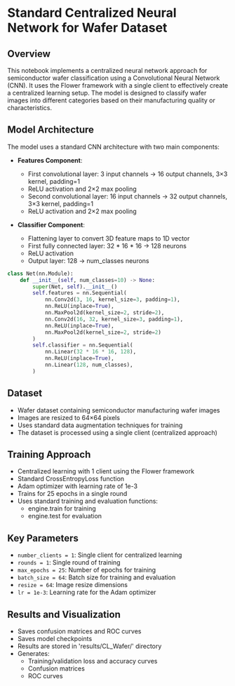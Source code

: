 # Standard Centralized Neural Network for Wafer Dataset

## Overview
This notebook implements a centralized neural network approach for semiconductor wafer classification using a Convolutional Neural Network (CNN). It uses the Flower framework with a single client to effectively create a centralized learning setup. The model is designed to classify wafer images into different categories based on their manufacturing quality or characteristics.

## Model Architecture
The model uses a standard CNN architecture with two main components:
- **Features Component**:
  - First convolutional layer: 3 input channels → 16 output channels, 3×3 kernel, padding=1
  - ReLU activation and 2×2 max pooling
  - Second convolutional layer: 16 input channels → 32 output channels, 3×3 kernel, padding=1
  - ReLU activation and 2×2 max pooling

- **Classifier Component**:
  - Flattening layer to convert 3D feature maps to 1D vector
  - First fully connected layer: 32 * 16 * 16 → 128 neurons
  - ReLU activation
  - Output layer: 128 → num_classes neurons

```python
class Net(nn.Module):
    def __init__(self, num_classes=10) -> None:
        super(Net, self).__init__()
        self.features = nn.Sequential(
            nn.Conv2d(3, 16, kernel_size=3, padding=1),
            nn.ReLU(inplace=True),
            nn.MaxPool2d(kernel_size=2, stride=2),
            nn.Conv2d(16, 32, kernel_size=3, padding=1),
            nn.ReLU(inplace=True),
            nn.MaxPool2d(kernel_size=2, stride=2)
        )
        self.classifier = nn.Sequential(
            nn.Linear(32 * 16 * 16, 128),
            nn.ReLU(inplace=True),
            nn.Linear(128, num_classes),
        )
```

## Dataset
- Wafer dataset containing semiconductor manufacturing wafer images
- Images are resized to 64×64 pixels
- Uses standard data augmentation techniques for training
- The dataset is processed using a single client (centralized approach)

## Training Approach
- Centralized learning with 1 client using the Flower framework
- Standard CrossEntropyLoss function
- Adam optimizer with learning rate of 1e-3
- Trains for 25 epochs in a single round
- Uses standard training and evaluation functions:
  - engine.train for training
  - engine.test for evaluation

## Key Parameters
- `number_clients = 1`: Single client for centralized learning
- `rounds = 1`: Single round of training
- `max_epochs = 25`: Number of epochs for training
- `batch_size = 64`: Batch size for training and evaluation
- `resize = 64`: Image resize dimensions
- `lr = 1e-3`: Learning rate for the Adam optimizer

## Results and Visualization
- Saves confusion matrices and ROC curves
- Saves model checkpoints
- Results are stored in 'results/CL_Wafer/' directory
- Generates:
  - Training/validation loss and accuracy curves
  - Confusion matrices
  - ROC curves